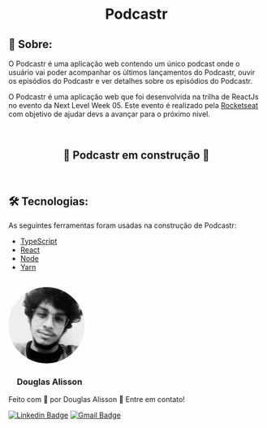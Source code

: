 <h1 align="center">Podcastr</h1>
<h2>&#x1F4D2; Sobre:</h2>
<p>O Podcastr é uma aplicação web contendo um único podcast onde o usuário vai poder acompanhar os últimos lançamentos do Podcastr, ouvir os episódios do Podcastr e ver detalhes sobre os episódios do Podcastr.</p>
<p>O Podcastr é uma aplicação web que foi desenvolvida na trilha de ReactJs no evento da Next Level Week 05. Este evento é realizado pela <a href="https://rocketseat.com.br/">Rocketseat</a> com objetivo de ajudar devs a avançar para o próximo nivel.</p>
<br>
<h2 align="center">&#x1F6A7 Podcastr em construção &#x1F6A7</h2>
<br>
<h2>&#x1F6E0 Tecnologias:</h2>
<p align="justify">As seguintes ferramentas foram usadas na construção de Podcastr:</p>
<ul>
    <li><a href="https://www.typescriptlang.org/">TypeScript</a></li>
    <li><a href="https://reactjs.org/">React</a></li>
    <li><a href="https://nodejs.org/en/about/">Node</a></li>
    <li><a href="https://yarnpkg.com/">Yarn</a></li>
</ul>
<br>
<img style="border-radius: 50%;" src="screenshots/perfil.jpeg" width="150px;" alt="">
<h3 style="padding-left: 1em;">Douglas Alisson</h3>
<p>Feito com &#x1F499 por Douglas Alisson &#x1F44B Entre em contato!</p>

[![Linkedin Badge](https://img.shields.io/badge/-Douglas-blue?style=flat-square&logo=Linkedin&logoColor=white&link=https://www.linkedin.com/in/douglas-alisson-da-silva-fredo-6593211a5/)](https://www.linkedin.com/in/douglas-alisson-da-silva-fredo-6593211a5/) 
[![Gmail Badge](https://img.shields.io/badge/-douglasalissonsf@gmail.com-c14438?style=flat-square&logo=Gmail&logoColor=white&link=mailto:douglasalissonsf@gmail.com)](mailto:douglasalissonsf@gmail.com)
